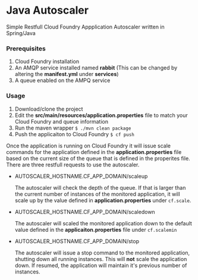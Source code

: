 # Java Autoscaler
Simple Restfull Cloud Foundry Appplication Autoscaler written in Spring/Java  

### Prerequisites
1. Cloud Foundry installation
2. An AMQP service installed named **rabbit** (This can be changed by altering the **manifest.yml** under **services**)
3. A queue enabled on the AMPQ service

### Usage
1. Download/clone the project
2. Edit the **src/main/resources/application.properties** file to match your Cloud Foundry and queue information
3. Run the maven wrapper `$ ./mvn clean package`
4. Push the applicaiton to Cloud Foundry `$ cf push`

Once the application is running on Cloud Foundry it will issue scale commands for the application defined in the 
**application.properties** file based on the current size of the queue that is defined in the properites file. There are three 
restfull requests to use the autoscaler.

+ AUTOSCALER_HOSTNAME.CF_APP_DOMAIN/scaleup

   The autoscaler will check the depth of the queue. If that is larger than the 
current number of instances of the monitored application, it will scale up by the value defined in **application.properties** under `cf.scale`.  
+ AUTOSCALER_HOSTNAME.CF_APP_DOMAIN/scaledown

   The autoscaler will scaled the monitored application down to the default value defined in the **applicaiton.properties** file under `cf.scalemin`

+ AUTOSCALER_HOSTNAME.CF_APP_DOMAIN/stop

   The autoscaler will issue a stop command to the monitored application, shutting down all running instances. 
   This will **not** scale the application down. If resumed, the application will maintain it's previous number of instances.
